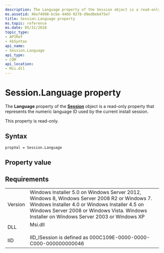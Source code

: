 ```yaml
---
description: The Language property of the Session object is a read-only property that represents the numeric language ID used by the current install session.
ms.assetid: 46e74998-bcbe-440d-9278-d9ed8eb475e7
title: Session.Language property
ms.topic: reference
ms.date: 05/31/2018
topic_type: 
- APIRef
- kbSyntax
api_name: 
- Session.Language
api_type: 
- COM
api_location: 
- Msi.dll
---
```


# Session.Language property

The **Language** property of the [**Session**](session-object.md) object is a read-only property that represents the numeric language ID used by the current install session.

This property is read-only.

## Syntax


```JScript
propVal = Session.Language
```



## Property value

## Requirements



|                    |                                                                                                                                                                                                                                                         |
|--------------------|---------------------------------------------------------------------------------------------------------------------------------------------------------------------------------------------------------------------------------------------------------|
| Version<br/> | Windows Installer 5.0 on Windows Server 2012, Windows 8, Windows Server 2008 R2 or Windows 7. Windows Installer 4.0 or Windows Installer 4.5 on Windows Server 2008 or Windows Vista. Windows Installer on Windows Server 2003 or Windows XP<br/> |
| DLL<br/>     | <dl> <dt>Msi.dll</dt> </dl>                                                                                                                                                                      |
| IID<br/>     | IID\_ISession is defined as 000C109E-0000-0000-C000-000000000046<br/>                                                                                                                                                                             |



 

 





